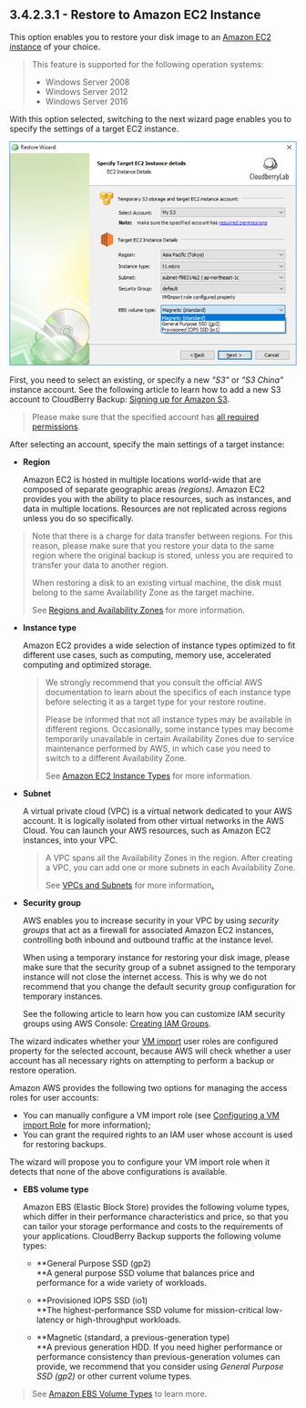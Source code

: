 ## 3.4.2.3.1 - Restore to Amazon EC2 Instance

This option enables you to restore your disk image to an [Amazon EC2 instance](https://aws.amazon.com/ec2/instance-types/) of your choice.

> This feature is supported for the following operation systems:
>
> * Windows Server 2008
> * Windows Server 2012
> * Windows Server 2016

With this option selected, switching to the next wizard page enables you to specify the settings of a target EC2 instance.

![](/assets/image-based-to-ec2-instance-details.png)

First, you need to select an existing, or specify a new _"S3"_ or _"S3 China"_ instance account. See the following article to learn how to add a new S3 account to CloudBerry Backup: [Signing up for Amazon S3](https://help.cloudberrylab.com/cloudberry-backup/signing-up-for-the-cloud/amazon-aws/signing-up-for-amazon-s3).

> Please make sure that the specified account has [all required permissions](/concepts/permissions.md).

After selecting an account, specify the main settings of a target instance:

* **Region**

  Amazon EC2 is hosted in multiple locations world-wide that are composed of separate geographic areas _\(regions\)_. Amazon EC2 provides you with the ability to place resources, such as instances, and data in multiple locations. Resources are not replicated across regions unless you do so specifically.

> Note that there is a charge for data transfer between regions. For this reason, please make sure that you restore your data to the same region where the original backup is stored, unless you are required to transfer your data to another region.  
>   
> When restoring a disk to an existing virtual machine, the disk must belong to the same Availability Zone as the target machine.
>
> See [Regions and Availability Zones](https://docs.aws.amazon.com/AWSEC2/latest/UserGuide/using-regions-availability-zones.html) for more information.

* **Instance type**

  Amazon EC2 provides a wide selection of instance types optimized to fit different use cases, such as computing, memory use, accelerated computing and optimized storage.

  > We strongly recommend that you consult the official AWS documentation to learn about the specifics of each instance type before selecting it as a target type for your restore routine.  
  >   
  > Please be informed that not all instance types may be available in different regions. Occasionally, some instance types may become temporarily unavailable in certain Availability Zones due to service maintenance performed by AWS, in which case you need to switch to a different Availability Zone.  
  >   
  > See [Amazon EC2 Instance Types](https://www.gitbook.com/book/yuriyshutov/restore-wizard-draft/edit#) for more information.

* **Subnet**

  A virtual private cloud \(VPC\) is a virtual network dedicated to your AWS account. It is logically isolated from other virtual networks in the AWS Cloud. You can launch your AWS resources, such as Amazon EC2 instances, into your VPC.

  > A VPC spans all the Availability Zones in the region. After creating a VPC, you can add one or more subnets in each Availability Zone.
  >
  > See [VPCs and Subnets](https://www.gitbook.com/book/yuriyshutov/restore-wizard-draft/edit#) for more information[.](https://www.gitbook.com/book/yuriyshutov/restore-wizard-draft/edit#)

* **Security group**

  AWS enables you to increase security in your VPC by using _security groups_ that act as a firewall for associated Amazon EC2 instances, controlling both inbound and outbound traffic at the instance level.

  When using a temporary instance for restoring your disk image, please make sure that the security group of a subnet assigned to the temporary instance will not close the internet access. This is why we do not recommend that you change the default security group configuration for temporary instances.

  See the following article to learn how you can customize IAM security groups using AWS Console: [Creating IAM Groups](https://docs.aws.amazon.com/IAM/latest/UserGuide/id_groups_create.html).

The wizard indicates whether your [VM import](https://aws.amazon.com/ec2/vm-import/) user roles are configured property for the selected account, because AWS will check whether a user account has all necessary rights on attempting to perform a backup or restore operation.

Amazon AWS provides the following two options for managing the access roles for user accounts:

* You can manually configure a VM import role \(see [Configuring a VM import Role](https://help.cloudberrylab.com/cloudberry-backup/signing-up-for-the-cloud/amazon-aws/configuring-a-vmimport-role) for more information\);
* You can grant the required rights to an IAM user whose account is used for restoring backups.

The wizard will propose you to configure your VM import role when it detects that none of the above configurations is available.

* **EBS volume type**

  Amazon EBS \(Elastic Block Store\) provides the following volume types, which differ in their performance characteristics and price, so that you can tailor your storage performance and costs to the requirements of your applications. CloudBerry Backup supports the following volume types:

  * **General Purpose SSD \(gp2\)                                                                                      
    **A general purpose SSD volume that balances price and performance for a wide variety of workloads.

  * **Provisioned IOPS SSD \(io1\)                                                                                      
    **The highest-performance SSD volume for mission-critical low-latency or high-throughput workloads.

  * **Magnetic \(standard, a previous-generation type\)                                                                                      
    **A previous generation HDD. If you need higher performance or performance consistency than previous-generation volumes can provide, we recommend that you consider using _General Purpose SSD \(gp2\)_ or other current volume types.

> See [Amazon EBS Volume Types](https://docs.aws.amazon.com/AWSEC2/latest/UserGuide/EBSVolumeTypes.html) to learn more.




